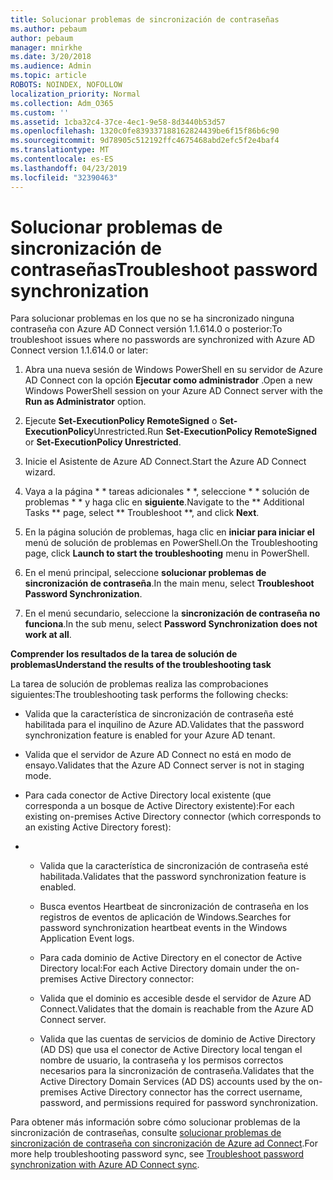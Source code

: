 ```yaml
---
title: Solucionar problemas de sincronización de contraseñas
ms.author: pebaum
author: pebaum
manager: mnirkhe
ms.date: 3/20/2018
ms.audience: Admin
ms.topic: article
ROBOTS: NOINDEX, NOFOLLOW
localization_priority: Normal
ms.collection: Adm_O365
ms.custom: ''
ms.assetid: 1cba32c4-37ce-4ec1-9e58-8d3440b53d57
ms.openlocfilehash: 1320c0fe839337188162824439be6f15f86b6c90
ms.sourcegitcommit: 9d78905c512192ffc4675468abd2efc5f2e4baf4
ms.translationtype: MT
ms.contentlocale: es-ES
ms.lasthandoff: 04/23/2019
ms.locfileid: "32390463"
---
```

# <a name="troubleshoot-password-synchronization"></a><span data-ttu-id="53356-102">Solucionar problemas de sincronización de contraseñas</span><span class="sxs-lookup"><span data-stu-id="53356-102">Troubleshoot password synchronization</span></span>

<span data-ttu-id="53356-103">Para solucionar problemas en los que no se ha sincronizado ninguna contraseña con Azure AD Connect versión 1.1.614.0 o posterior:</span><span class="sxs-lookup"><span data-stu-id="53356-103">To troubleshoot issues where no passwords are synchronized with Azure AD Connect version 1.1.614.0 or later:</span></span>
  
1. <span data-ttu-id="53356-104">Abra una nueva sesión de Windows PowerShell en su servidor de Azure AD Connect con la opción **Ejecutar como administrador** .</span><span class="sxs-lookup"><span data-stu-id="53356-104">Open a new Windows PowerShell session on your Azure AD Connect server with the **Run as Administrator** option.</span></span> 
    
2. <span data-ttu-id="53356-105">Ejecute **Set-ExecutionPolicy RemoteSigned** o **Set-ExecutionPolicy**Unrestricted.</span><span class="sxs-lookup"><span data-stu-id="53356-105">Run **Set-ExecutionPolicy RemoteSigned** or **Set-ExecutionPolicy Unrestricted**.</span></span> 
    
3. <span data-ttu-id="53356-106">Inicie el Asistente de Azure AD Connect.</span><span class="sxs-lookup"><span data-stu-id="53356-106">Start the Azure AD Connect wizard.</span></span>
    
4. <span data-ttu-id="53356-107">Vaya a la página \* \* tareas adicionales \* \*, seleccione \* \* solución de problemas \* \* y haga clic en **siguiente**.</span><span class="sxs-lookup"><span data-stu-id="53356-107">Navigate to the \*\* Additional Tasks \*\* page, select \*\* Troubleshoot \*\*, and click **Next**.</span></span> 
    
5. <span data-ttu-id="53356-108">En la página solución de problemas, haga clic en **iniciar para iniciar el** menú de solución de problemas en PowerShell.</span><span class="sxs-lookup"><span data-stu-id="53356-108">On the Troubleshooting page, click **Launch to start the troubleshooting** menu in PowerShell.</span></span> 
    
6. <span data-ttu-id="53356-109">En el menú principal, seleccione **solucionar problemas de sincronización de contraseña**.</span><span class="sxs-lookup"><span data-stu-id="53356-109">In the main menu, select **Troubleshoot Password Synchronization**.</span></span> 
    
7. <span data-ttu-id="53356-110">En el menú secundario, seleccione la **sincronización de contraseña no funciona**.</span><span class="sxs-lookup"><span data-stu-id="53356-110">In the sub menu, select **Password Synchronization does not work at all**.</span></span> 
    
 <span data-ttu-id="53356-111">**Comprender los resultados de la tarea de solución de problemas**</span><span class="sxs-lookup"><span data-stu-id="53356-111">**Understand the results of the troubleshooting task**</span></span>
  
<span data-ttu-id="53356-112">La tarea de solución de problemas realiza las comprobaciones siguientes:</span><span class="sxs-lookup"><span data-stu-id="53356-112">The troubleshooting task performs the following checks:</span></span>
  
- <span data-ttu-id="53356-113">Valida que la característica de sincronización de contraseña esté habilitada para el inquilino de Azure AD.</span><span class="sxs-lookup"><span data-stu-id="53356-113">Validates that the password synchronization feature is enabled for your Azure AD tenant.</span></span>
    
- <span data-ttu-id="53356-114">Valida que el servidor de Azure AD Connect no está en modo de ensayo.</span><span class="sxs-lookup"><span data-stu-id="53356-114">Validates that the Azure AD Connect server is not in staging mode.</span></span>
    
- <span data-ttu-id="53356-115">Para cada conector de Active Directory local existente (que corresponda a un bosque de Active Directory existente):</span><span class="sxs-lookup"><span data-stu-id="53356-115">For each existing on-premises Active Directory connector (which corresponds to an existing Active Directory forest):</span></span>
    
- 
  - <span data-ttu-id="53356-116">Valida que la característica de sincronización de contraseña esté habilitada.</span><span class="sxs-lookup"><span data-stu-id="53356-116">Validates that the password synchronization feature is enabled.</span></span>
    
  - <span data-ttu-id="53356-117">Busca eventos Heartbeat de sincronización de contraseña en los registros de eventos de aplicación de Windows.</span><span class="sxs-lookup"><span data-stu-id="53356-117">Searches for password synchronization heartbeat events in the Windows Application Event logs.</span></span>
    
  - <span data-ttu-id="53356-118">Para cada dominio de Active Directory en el conector de Active Directory local:</span><span class="sxs-lookup"><span data-stu-id="53356-118">For each Active Directory domain under the on-premises Active Directory connector:</span></span>
    
  - <span data-ttu-id="53356-119">Valida que el dominio es accesible desde el servidor de Azure AD Connect.</span><span class="sxs-lookup"><span data-stu-id="53356-119">Validates that the domain is reachable from the Azure AD Connect server.</span></span>
    
  - <span data-ttu-id="53356-120">Valida que las cuentas de servicios de dominio de Active Directory (AD DS) que usa el conector de Active Directory local tengan el nombre de usuario, la contraseña y los permisos correctos necesarios para la sincronización de contraseña.</span><span class="sxs-lookup"><span data-stu-id="53356-120">Validates that the Active Directory Domain Services (AD DS) accounts used by the on-premises Active Directory connector has the correct username, password, and permissions required for password synchronization.</span></span>
    
<span data-ttu-id="53356-121">Para obtener más información sobre cómo solucionar problemas de la sincronización de contraseñas, consulte [solucionar problemas de sincronización de contraseña con sincronización de Azure ad Connect](https://docs.microsoft.com/azure/active-directory/connect/active-directory-aadconnectsync-troubleshoot-password-synchronization).</span><span class="sxs-lookup"><span data-stu-id="53356-121">For more help troubleshooting password sync, see [Troubleshoot password synchronization with Azure AD Connect sync](https://docs.microsoft.com/azure/active-directory/connect/active-directory-aadconnectsync-troubleshoot-password-synchronization).</span></span>
  

